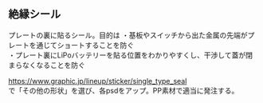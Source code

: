 ## 絶縁シール   
プレートの裏に貼るシール。目的は
・基板やスイッチから出た金属の先端がプレートを通じてショートすることを防ぐ  
・プレート裏にLiPoバッテリーを貼る位置をわかりやすくし、干渉して蓋が閉まらなくなることを防ぐ  
  
https://www.graphic.jp/lineup/sticker/single_type_seal  
で「その他の形状」を選び、各psdをアップ。PP素材で適当に発注する。  

